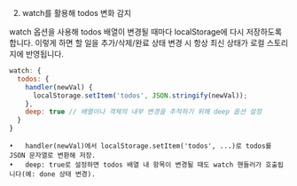2. watch를 활용해 todos 변화 감지

watch 옵션을 사용해 todos 배열이 변경될 때마다 localStorage에 다시 저장하도록 합니다. 이렇게 하면 할 일을 추가/삭제/완료 상태 변경 시 항상 최신 상태가 로컬 스토리지에 반영됩니다.

```javascript
watch: {
  todos: {
    handler(newVal) {
      localStorage.setItem('todos', JSON.stringify(newVal));
    },
    deep: true // 배열이나 객체의 내부 변경을 추적하기 위해 deep 옵션 설정
  }
}
```
	•	handler(newVal)에서 localStorage.setItem('todos', ...)로 todos를 JSON 문자열로 변환해 저장.
	•	deep: true로 설정하면 todos 배열 내 항목이 변경될 때도 watch 핸들러가 호출됩니다(예: done 상태 변경).
